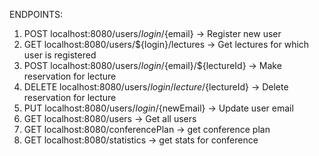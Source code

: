 ENDPOINTS:
1. POST localhost:8080/users/${login}/${email} -> Register new user
2. GET localhost:8080/users/${login}/lectures -> Get lectures for which user is registered
3. POST localhost:8080/users/${login}/${email}/${lectureId} -> Make reservation for lecture
4. DELETE localhost:8080/users/${login}/lecture/${lectureId} -> Delete reservation for lecture
5. PUT localhost:8080/users/${login}/${newEmail} -> Update user email
6. GET localhost:8080/users -> Get all users
7. GET localhost:8080/conferencePlan -> get conference plan
8. GET localhost:8080/statistics -> get stats for conference 